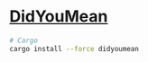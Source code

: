 # [DidYouMean](https://github.com/hisbaan/didyoumean)

```sh
# Cargo
cargo install --force didyoumean
```
